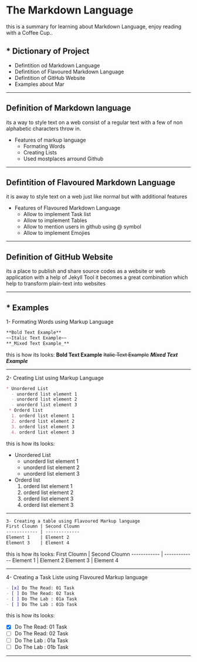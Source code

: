 # The Markdown Language
this is a summary for learning about Markdown Language, enjoy reading with a Coffee Cup..

## * Dictionary of Project
  - Defintition od Markdown Language
  - Defintition of Flavoured Markdown Language
  - Defintition of GitHub Website
  - Examples about Mar
 


___
## Definition of Markdown language
its a way to style text on a web consist of a regular text with a few of non alphabetic characters throw in.

* Features of markup language
  - Formating Words
  - Creating Lists
  - Used mostplaces arround Github
___

## Defintition of Flavoured Markdown Language
it is away to style text on a web just like normal but with additional features

* Features of Flavoured Markdown Language
  - Allow to implement Task list
  - Allow to implement Tables
  - Allow to mention users in github using @ symbol
  - Allow to implement Emojies
___
## Definition of GitHub Website
its a place to publish and share source codes as a website or web application with a help of Jekyll Tool it becomes a great combination which help to transform plain-text into websites 
___
## * Examples

1- Formating Words using Markup Language

```markdown
**Bold Text Example**
~~Italic Text Example~~
**_Mixed Text Example_**
```
this is how its looks:
**Bold Text Example**
~~Italic Text Example~~
**_Mixed Text Example_**
___
2- Creating List using Markup Language

```markdown
* Unordered List
  - unorderd list element 1 
  - unorderd list element 2 
  - unorderd list element 3 
 * Orderd list
  1. orderd list element 1
  2. orderd list element 2
  3. orderd list element 3
  4. orderd list element 3
```
this is how its looks:
* Unordered List
  - unorderd list element 1 
  - unorderd list element 2 
  - unorderd list element 3 
* Orderd list
  1. orderd list element 1
  2. orderd list element 2
  3. orderd list element 3
  4. orderd list element 3
___
```markdown
3- Creating a table using Flavoured Markup language
First Cloumn | Second Cloumn
------------ | -------------
Element 1    | Element 2
Element 3    | Element 4
```
this is how its looks:
First Cloumn | Second Cloumn
------------ | -------------
Element 1    | Element 2
Element 3    | Element 4
___
4- Creating a Task Liste using Flavoured Markup language
```markdown
- [x] Do The Read: 01 Task
- [ ] Do The Read: 02 Task
- [ ] Do The Lab : 01a Task
- [ ] Do The Lab : 01b Task
```
this is how its looks:
- [x] Do The Read: 01 Task
- [ ] Do The Read: 02 Task
- [ ] Do The Lab : 01a Task
- [ ] Do The Lab : 01b Task
___
